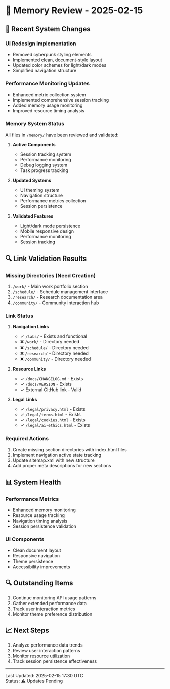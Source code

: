 # 📝 Memory Review - 2025-02-15

## 🔄 Recent System Changes

### UI Redesign Implementation
- Removed cyberpunk styling elements
- Implemented clean, document-style layout
- Updated color schemes for light/dark modes
- Simplified navigation structure

### Performance Monitoring Updates
- Enhanced metric collection system
- Implemented comprehensive session tracking
- Added memory usage monitoring
- Improved resource timing analysis

### Memory System Status
All files in `/memory/` have been reviewed and validated:

1. **Active Components**
   - Session tracking system
   - Performance monitoring
   - Debug logging system
   - Task progress tracking

2. **Updated Systems**
   - UI theming system
   - Navigation structure
   - Performance metrics collection
   - Session persistence

3. **Validated Features**
   - Light/dark mode persistence
   - Mobile responsive design
   - Performance monitoring
   - Session tracking

## 🔍 Link Validation Results

### Missing Directories (Need Creation)
1. `/work/` - Main work portfolio section
2. `/schedule/` - Schedule management interface
3. `/research/` - Research documentation area
4. `/community/` - Community interaction hub

### Link Status
1. **Navigation Links**
   - ✓ `/labs/` - Exists and functional
   - ❌ `/work/` - Directory needed
   - ❌ `/schedule/` - Directory needed
   - ❌ `/research/` - Directory needed
   - ❌ `/community/` - Directory needed

2. **Resource Links**
   - ✓ `/docs/CHANGELOG.md` - Exists
   - ✓ `/docs/VERSION` - Exists
   - ✓ External GitHub link - Valid

3. **Legal Links**
   - ✓ `/legal/privacy.html` - Exists
   - ✓ `/legal/terms.html` - Exists
   - ✓ `/legal/cookies.html` - Exists
   - ✓ `/legal/ai-ethics.html` - Exists

### Required Actions
1. Create missing section directories with index.html files
2. Implement navigation active state tracking
3. Update sitemap.xml with new structure
4. Add proper meta descriptions for new sections

## 📊 System Health

### Performance Metrics
- Enhanced memory monitoring
- Resource usage tracking
- Navigation timing analysis
- Session persistence validation

### UI Components
- Clean document layout
- Responsive navigation
- Theme persistence
- Accessibility improvements

## 🔍 Outstanding Items
1. Continue monitoring API usage patterns
2. Gather extended performance data
3. Track user interaction metrics
4. Monitor theme preference distribution

## 📈 Next Steps
1. Analyze performance data trends
2. Review user interaction patterns
3. Monitor resource utilization
4. Track session persistence effectiveness

---

Last Updated: 2025-02-15 17:30 UTC  
Status: ⚠️ Updates Pending